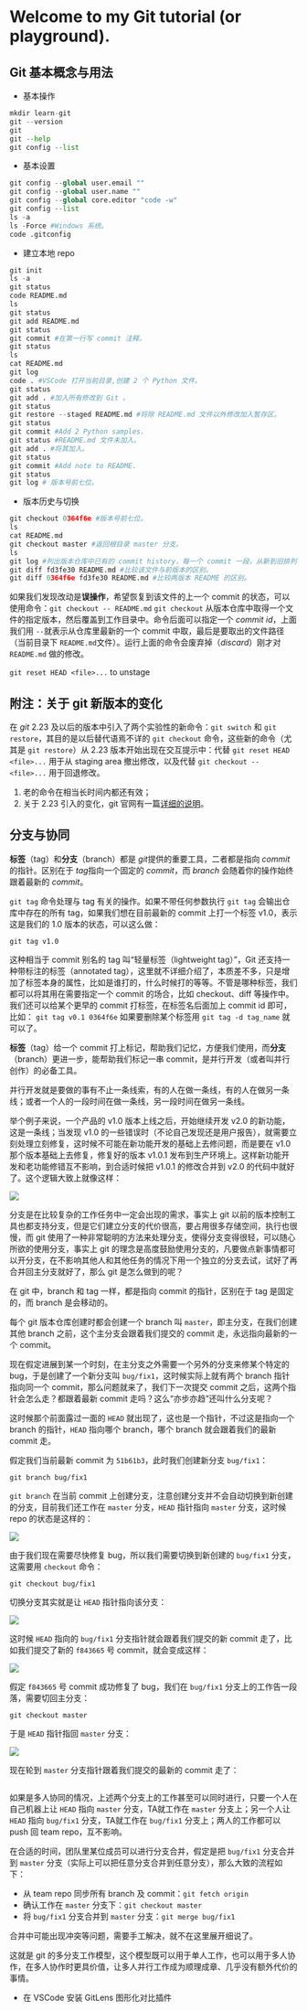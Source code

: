 # Welcome to my Git tutorial (or playground).

## Git 基本概念与用法

* 基本操作
```python
mkdir learn-git
git --version
git 
git --help
git config --list
```
* 基本设置

```python
git config --global user.email ""
git config --global user.name ""
git config --global core.editor "code -w"
git config --list
ls -a
ls -Force #Windows 系统。
code .gitconfig 
```

* 建立本地 repo
```python
git init
ls -a
git status
code README.md
ls
git status
git add README.md
git status
git commit #在第一行写 commit 注释。
git status
ls
cat README.md
git log
code . #VSCode 打开当前目录,创建 2 个 Python 文件。
git status
git add . #加入所有修改到 Git 。
git status
git restore --staged README.md #将除 README.md 文件以外修改加入暂存区。
git status
git commit #Add 2 Python samples.
git status #README.md 文件未加入。
git add . #将其加入。
git status
git commit #Add note to README.
git status
git log # 版本号前七位。
```

* 版本历史与切换
```python
git checkout 0364f6e #版本号前七位。
ls 
cat README.md
git checkout master #返回根目录 master 分支。
ls
git log #列出版本仓库中已有的 commit history，每一个 commit 一段，从新到旧排列（最后的 commit 在最上面）。最新的 commit 后面有个 HEAD -> master 的标志。每一段开头都是 commit 字样后面跟着很长的 commit id，一般用前几位代替；之后是提交作者、提交时间，然后是 commit message。信息一目了然，是非常合适的“Proof of Work”。按 q 键退回到命令行界面。
git diff fd3fe30 README.md #比较该文件与前版本的区别。
git diff 0364f6e fd3fe30 README.md #比较两版本 README 的区别。
```

如果我们发现改动是**误操作**，希望恢复到该文件的上一个 commit 的状态，可以使用命令：`git checkout -- README.md`
`git checkout` 从版本仓库中取得一个文件的指定版本，然后覆盖到工作目录中。命令后面可以指定一个 *commit id*，上面我们用 `--`就表示从仓库里最新的一个 commit 中取，最后是要取出的文件路径（当前目录下 `README.md`文件）。运行上面的命令会废弃掉（*discard*）刚才对 `README.md` 做的修改。

`git reset HEAD <file>...` to unstage 

## 附注：关于 git 新版本的变化
在 *git* 2.23 及以后的版本中引入了两个实验性的新命令：`git switch` 和 `git restore`，其目的是以后替代语焉不详的 `git checkout` 命令，这些新的命令（尤其是 `git restore`）从 2.23 版本开始出现在交互提示中：代替 `git reset HEAD <file>...` 用于从 staging area 撤出修改，以及代替 `git checkout -- <file>...` 用于回退修改。

1. 老的命令在相当长时间内都还有效；
2. 关于 2.23 引入的变化，git 官网有一篇[详细的说明](https://github.blog/open-source/git/highlights-from-git-2-23/)。


## 分支与协同
**标签**（tag）和**分支**（branch）都是 *git*提供的重要工具，二者都是指向 *commit* 的指针。区别在于 *tag*指向一个固定的 *commit*，而 *branch* 会随着你的操作始终跟着最新的 *commit*。

`git tag` 命令处理与 tag 有关的操作。如果不带任何参数执行 `git tag` 会输出仓库中存在的所有 tag，如果我们想在目前最新的 commit 上打一个标签 v1.0，表示这是我们的 1.0 版本的状态，可以这么做：

`git tag v1.0`

这种相当于 commit 别名的 tag 叫“轻量标签（lightweight tag）”，Git 还支持一种带标注的标签（annotated tag），这里就不详细介绍了，本质差不多，只是增加了标签本身的属性，比如是谁打的，什么时候打的等等。不管是哪种标签，我们都可以将其用在需要指定一个 commit 的场合，比如 checkout、diff 等操作中。
我们还可以给某个更早的 commit 打标签，在标签名后面加上 commit id 即可，比如：
`git tag v0.1 0364f6e`
如果要删除某个标签用 `git tag -d tag_name` 就可以了。

**标签**（tag）给一个 commit 打上标记，帮助我们记忆，方便我们使用，而**分支**（branch）更进一步，能帮助我们标记一串 commit，是并行开发（或者叫并行创作）的必备工具。

并行开发就是要做的事有不止一条线索，有的人在做一条线，有的人在做另一条线；或者一个人的一段时间在做一条线，另一段时间在做另一条线。

举个例子来说，一个产品的 v1.0 版本上线之后，开始继续开发 v2.0 的新功能，这是一条线；当发现 v1.0 的一些错误时（不论自己发现还是用户报告），就需要立刻处理立刻修复，这时候不可能在新功能开发的基础上去修问题，而是要在 v1.0 那个版本基础上去修复，修复好的版本 v1.0.1 发布到生产环境上。这样新功能开发和老功能修错互不影响，到合适时候把 v1.0.1 的修改合并到 v2.0 的代码中就好了。这个逻辑大致上就像这样：

<img src="https://raw.githubusercontent.com/neolee/wop/8803016c69eb14cde00c122c0caf3778a5c395c2/assets/git-branches-1.png" />

分支是在比较复杂的工作任务中一定会出现的需求，事实上 git 以前的版本控制工具也都支持分支，但是它们建立分支的代价很高，要占用很多存储空间，执行也很慢，而 git 使用了一种非常聪明的方法来处理分支，使得分支变得很轻，可以随心所欲的使用分支，事实上 git 的理念是高度鼓励使用分支的，凡要做点新事情都可以开分支，在不影响其他人和其他任务的情况下用一个独立的分支去试，试好了再合并回主分支就好了，那么 git 是怎么做到的呢？

在 git 中，branch 和 tag 一样，都是指向 commit 的指针，区别在于 tag 是固定的，而 branch 是会移动的。

每个 git 版本仓库创建时都会创建一个 branch 叫 `master`，即主分支，在我们创建其他 branch 之前，这个主分支会跟着我们提交的 commit 走，永远指向最新的一个 commit。

现在假定进展到某一个时刻，在主分支之外需要一个另外的分支来修某个特定的 bug，于是创建了一个新分支叫 `bug/fix1`，这时候实际上就有两个 branch 指针指向同一个 commit，那么问题就来了，我们下一次提交 commit 之后，这两个指针会怎么走？都跟着最新 commit 走吗？这么“亦步亦趋”还叫什么分支呢？

这时候那个前面露过一面的 `HEAD` 就出现了，这也是一个指针，不过这是指向一个 branch 的指针，`HEAD` 指向哪个 branch，哪个 branch 就会跟着我们的最新 commit 走。

假定我们当前最新 commit 为 `51b61b3`，此时我们创建新分支 `bug/fix1`：

```
git branch bug/fix1
```
`git branch` 在当前 commit 上创建分支，注意创建分支并不会自动切换到新创建的分支，目前我们还工作在 `master` 分支，`HEAD` 指针指向 `master` 分支，这时候 repo 的状态是这样的：

<img src="https://raw.githubusercontent.com/neolee/wop/8803016c69eb14cde00c122c0caf3778a5c395c2/assets/git-branches-2.png" />

由于我们现在需要尽快修复 bug，所以我们需要切换到新创建的 `bug/fix1` 分支，这需要用 `checkout` 命令：
```
git checkout bug/fix1
```

切换分支其实就是让 `HEAD` 指针指向该分支：

<img src="https://raw.githubusercontent.com/neolee/wop/8803016c69eb14cde00c122c0caf3778a5c395c2/assets/git-branches-3.png" />

这时候 `HEAD` 指向的 `bug/fix1` 分支指针就会跟着我们提交的新 commit 走了，比如我们提交了新的 `f843665` 号 commit，就会变成这样：

<img src="https://raw.githubusercontent.com/neolee/wop/8803016c69eb14cde00c122c0caf3778a5c395c2/assets/git-branches-4.png" />

假定 `f843665` 号 commit 成功修复了 bug，我们在 `bug/fix1` 分支上的工作告一段落，需要切回主分支：

```
git checkout master
```

于是 `HEAD` 指针指回 `master` 分支：

<img src="https://raw.githubusercontent.com/neolee/wop/8803016c69eb14cde00c122c0caf3778a5c395c2/assets/git-branches-5.png" />

现在轮到 `master` 分支指针跟着我们提交的最新的 commit 走了：

<img scr="https://raw.githubusercontent.com/neolee/wop/8803016c69eb14cde00c122c0caf3778a5c395c2/assets/git-branches-6.png" />

如果是多人协同的情况，上述两个分支上的工作甚至可以同时进行，只要一个人在自己机器上让 `HEAD` 指向 `master` 分支，TA就工作在 `master` 分支上；另一个人让 `HEAD` 指向 `bug/fix1` 分支，TA就工作在 `bug/fix1` 分支上；两人的工作都可以 push 回 team repo，互不影响。

在合适的时间，团队里某位成员可以进行分支合并，假定是把 `bug/fix1` 分支合并到 `master` 分支（实际上可以把任意分支合并到任意分支），那么大致的流程如下：

- 从 team repo 同步所有 branch 及 commit：`git fetch origin`
- 确认工作在 `master` 分支下：`git checkout master`
- 将 `bug/fix1` 分支合并到 `master` 分支：`git merge bug/fix1`

合并中可能出现冲突等问题，需要手工解决，就不在这里展开细说了。

这就是 git 的多分支工作模型，这个模型既可以用于单人工作，也可以用于多人协作，在多人协作时更具价值，让多人并行工作成为顺理成章、几乎没有额外代价的事情。

























* 在 VSCode 安装 GitLens 图形化对比插件

